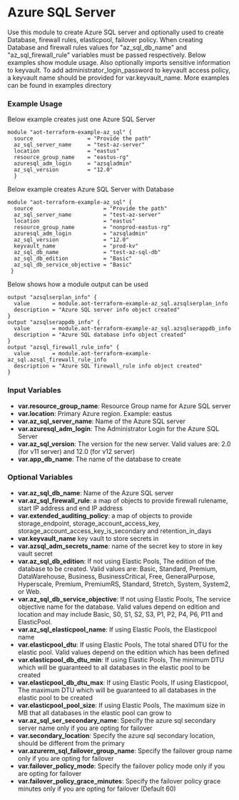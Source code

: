 # Azure SQL Server
Use this module to create Azure SQL server and optionally used to create Database, firewall rules, elasticpool, failover policy. When creating Database and firewall rules values for "az_sql_db_name" and "az_sql_firewall_rule" variables must be passed respectively. Below examples show module usage. Also optionally imports sensitive information to keyvault. To add administrator_login_password to keyvault access policy, a keyvault name should be provided for var.keyvault_name. More examples can be found in examples directory 
### Example Usage
Below example creates just one Azure SQL Server
~~~
module "aot-terraform-example-az_sql" {
  source                 = "Provide the path"
  az_sql_server_name     = "test-az-server"
  location               = "eastus"
  resource_group_name    = "eastus-rg"
  azuresql_adm_login     = "azsqladmin"
  az_sql_version         = "12.0"
  }
~~~
Below example creates Azure SQL Server with Database
~~~
module "aot-terraform-example-az_sql" {
  source                      = "Provide the path"
  az_sql_server_name          = "test-az-server"
  location                    = "eastus"
  resource_group_name         = "nonprod-eastus-rg"
  azuresql_adm_login          = "azsqladmin"
  az_sql_version              = "12.0"
  keyvault_name               = "prod-kv"
  az_sql_db_name              = "test-az-sql-db"
  az_sql_db_edition           = "Basic"
  az_sql_db_service_objective = "Basic"
 }
~~~
Below shows how a module output can be used
~~~
output "azsqlserplan_info" {
  value       = module.aot-terraform-example-az_sql.azsqlserplan_info
  description = "Azure SQL server info object created"
}
output "azsqlserappdb_info" {
  value       = module.aot-terraform-example-az_sql.azsqlserappdb_info
  description = "Azure SQL database info object created"
}
output "azsql_firewall_rule_info" {
  value       = module.aot-terraform-example-az_sql.azsql_firewall_rule_info
  description = "Azure SQL firewall_rule info object created"
}
~~~
### Input Variables
 - **var.resource_group_name**: Resource Group name for Azure SQL server
 - **var.location**: Primary Azure region. Example: eastus
 - **var.az_sql_server_name**: Name of the Azure SQL server
 - **var.azuresql_adm_login**: The Administrator Login for the Azure SQL Server
 - **var.az_sql_version**: The version for the new server. Valid values are: 2.0 (for v11 server) and 12.0 (for v12 server)
 - **var.app_db_name**: The name of the database to create

### Optional Variables
 - **var.az_sql_db_name**: Name of the Azure SQL server
 - **var.az_sql_firewall_rule**: a map of objects to provide firewall rulename, start IP address and end IP address
 - **var.extended_auditing_policy**: a map of objects to provide storage_endpoint, storage_account_access_key, storage_account_access_key_is_secondary and retention_in_days
 - **var.keyvault_name** key vault to store secrets in
 - **var.azsql_adm_secrets_name**: name of the secret key to store in key vault secret
 - **var.az_sql_db_edition**: If not using Elastic Pools, The edition of the database to be created. Valid values are: Basic, Standard, Premium, DataWarehouse, Business, BusinessCritical, Free, GeneralPurpose, Hyperscale, Premium, PremiumRS, Standard, Stretch, System, System2, or Web.
 - **var.az_sql_db_service_objective**: If not using Elastic Pools, The service objective name for the database. Valid values depend on edition and location and may include Basic, S0, S1, S2, S3, P1, P2, P4, P6, P11 and ElasticPool.
 - **var.az_sql_elasticpool_name**: If using Elastic Pools, the Elasticpool name
 - **var.elasticpool_dtu**: If using Elastic Pools, The total shared DTU for the elastic pool. Valid values depend on the edition which has been defined
 - **var.elasticpool_db_dtu_min**: If using Elastic Pools, The minimum DTU which will be guaranteed to all databases in the elastic pool to be created
 - **var.elasticpool_db_dtu_max**: If using Elastic Pools, If using Elasticpool, The maximum DTU which will be guaranteed to all databases in the elastic pool to be created
 - **var.elasticpool_pool_size**: If using Elastic Pools,  The maximum size in MB that all databases in the elastic pool can grow to
 - **var.az_sql_ser_secondary_name**: Specify the azure sql secondary server name only if you are opting for failover
 - **var.secondary_location**: Specify the azure sql secondary location, should be different from the primary
 - **var.azurerm_sql_failover_group_name**: Specify the failover group name only if you are opting for failover
 - **var.failover_policy_mode**: Specify the failover policy mode only if you are opting for failover
 - **var.failover_policy_grace_minutes**: Specify the failover policy grace minutes only if you are opting for failover (Default 60)
